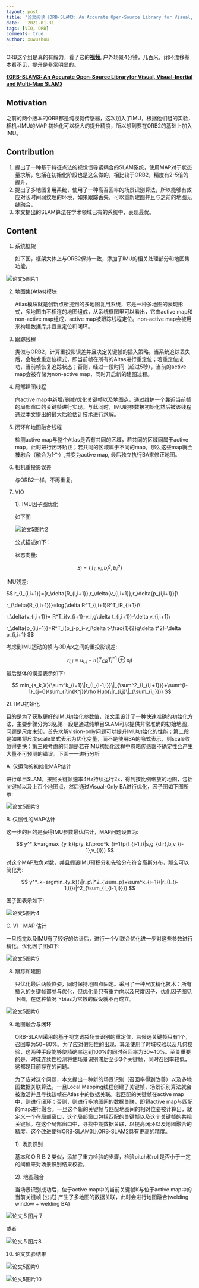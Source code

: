 ```yaml
---
layout: post
title: "论文阅读《ORB-SLAM3: An Accurate Open-Source Library for Visual, Visual-Inertial and Multi-Map SLAM》"
date:   2021-01-31
tags: [VIO, ORB]
comments: true
author: xuwuzhou
---
```


ORB这个组是真的有毅力，看了它的[**视频**](https://www.youtube.com/watch%3Fv%3DE-7fsq7en2g), 户外场景4分钟，几百米，闭环漂移基本看不见，提升是非常明显的。

<!-- more -->

[**《ORB-SLAM3: An Accurate Open-Source Libraryfor Visual, Visual-Inertial and Multi-Map SLAM》**](https://arxiv.org/pdf/2007.11898.pdf)

## Motivation

  之前的两个版本的ORB都是纯视觉传感器，这次加入了IMU，根据他们组的实验，相机+IMU的MAP 初始化可以极大的提升精度，所以想到要在ORB2的基础上加入IMU。

## Contribution

1. 提出了一种基于特征点法的视觉惯导紧耦合的SLAM系统，使用MAP对于状态量求解，包括在初始化阶段也是这么做的，相比较于ORB2，精度有2-5倍的提升。
2. 提出了多地图复用系统，使用了一种高召回率的场景识别算法，所以能够有效应对长时间弱纹理的环境，如果跟踪丢失，可以重新建图并且与之前的地图无缝融合，
3. 本文提出的SLAM算法在学术领域已有的系统中，表现最优。

## Content

1. 系统框架

   如下图，框架大体上与ORB2保持一致，添加了IMU的相关处理部分和地图集功能。

![论文5图片1](../images/论文5图片1.png)

2. 地图集(Atlas)模块

   Atlas模块就是创新点所提到的多地图复用系统，它是一种多地图的表现形式，多地图由不相连的地图组成，从系统框图里可以看出，它由active map和non-active map组成，active map被跟踪线程定位。non-active map会被用来构建数据库并且重定位和闭环。
   
3. 跟踪线程

   类似与ORB2，计算重投影误差并且决定关键帧的插入策略。当系统追踪丢失后，会触发重定位模式，即当前帧在所有的Altas进行重定位；若重定位成功，当前帧恢复追踪状态；否则，经过一段时间（超过5秒），当前的active map会被存储为non-active map，同时开启新的建图过程。
   
4. 局部建图线程

   向active map中新增/删减/优化关键帧以及地图点，通过维护一个靠近当前帧的局部窗口的关键帧进行实现。与此同时，IMU的参数被初始化然后被该线程通过本文提出的最大后验估计技术进行求解。
   
5. 闭环和地图融合线程

   检测active map与整个Atlas是否有共同的区域，若共同的区域同属于active map，此时进行闭环矫正；若共同的区域属于不同的map，那么这些map就会被融合（融合为1个）,并变为active map, 最后独立执行BA来修正地图。
   
6. 相机重投影误差

   与ORB2一样，不再重复。
   
7. VIO

   1). IMU因子图优化

   如下图

   ![论文5图片2](../images/论文5图片2.png)

   公式描述如下：
   
   状态向量:
   
$$
S_i=\{T_i,v_i,b^g_i,b^a_i\}
$$

   IMU残差:

$$
r_{I_{i,i+1}}=[r_\delta{R_{i,i+1}},r_\delta{v_{i,i+1}},r_\delta{p_{i,i+1}}]\\

r_{\delta{R_{i,i+1}}}=log(\delta R^T_{i,i+1}R^T_iR_{i+1})\\

r_\delta{v_{i,i+1}}= R^T_i(v_{i+1}-v_i,g\delta t_{i,i+1})-\delta v_{i,i+1}\\

r_\delta{p_{i,i+1}}=R^T_i(p_j-p_i-v_i\delta t-\frac{1}{2}g\delta t^2)-\delta p_{i,i+1}
$$

   考虑到IMU运动的帧i与3D点x之间的重投影误差:

$$
r_{i,j}=u_{i,j}-\pi(T_{CB}T^{-1}_i\oplus x_j)
$$

   最后整体的误差表示如下:

$$
min_{s_k,X}(\sum^k_{i=1}\|r_{I_{i-1,i}}\|_{\sum^2_{I_{i,i+1}}}+\sum^{l-1}_{j=0}\sum_{i\in{K^j}}\rho Hub(\|r_{i,j}\|_{\sum_{i,j}}))
$$

   2). IMU初始化

   目的是为了获取更好的IMU初始化参数值，论文里设计了一种快速准确的初始化方法，主要步骤分为3段,第一段是通过纯单目SLAM可以提供非常准确的初始地图，问题是尺度未知，首先求解vision-only问题可以提升IMU初始化的性能；第二段是如果将尺度scale显式表示为优化变量，而不是使用BA的隐式表示，则scale收敛得更快；第三段考虑的问题是若在IMU初始化过程中忽略传感器不确定性会产生大量不可预测的错误。下面一一进行分析

   A. 仅运动的初始化MAP估计

   进行单目SLAM，按照关键帧速率4Hz持续运行2s，得到按比例缩放的地图，包括关键帧以及上百个地图点，然后通过Visual-Only BA进行优化，因子图如下图所示:

![论文5图片3](../images/论文5图片3.png)

   B. 仅惯性的MAP估计

   这一步的目的是获得IMU参数最优估计，MAP问题设置为:

$$
y^*_k=argmax_{y_k}(p(y_k)\prod^k_{i=1}p(I_{i-1,i}|s,g_{dir},b,v_{i-1},v_{i}))
$$

   对这个MAP取负对数，并且假设IMU预积分和先验分布符合高斯分布，那么可以简化为:

$$
y^*_k=argmin_{y_k}(\|r_p\|^2_{\sum_p}+\sum^k_{i=1}\|r_{I_{i-1,i}}\|^2_{\sum_{I_{i-1,i}}})
$$

   因子图表示如下:

![论文5图片4](../images/论文5图片4.png)

   C. VI　MAP 估计

   一旦视觉以及IMU有了较好的估计后，进行一个VI联合优化进一步对这些参数进行精化，优化因子图如下:

![论文5图片5](../images/论文5图片5.png)

8. 跟踪和建图

   只优化最后两帧位姿，同时保持地图点固定。采用了一种尺度精化技术：所有插入的关键帧都参与优化，但优化量只有重力向以及尺度因子，优化因子图见下图，在这种情况下bias为常数的假设就不再成立。
   

![论文5图片6](../images/论文5图片6.png)

9. 地图融合与闭环

   ORB-SLAM采用的基于视觉词袋场景识别的重定位，若候选关键帧只有1个，召回率为50~80%。为了应对假阳性的出现，算法使用了时域校验以及几何校验，这两种手段能够使精确率达到100%的同时召回率为30~40%。至关重要的是，时域连续性检测将使场景识别滞后至少3个关键帧，同时召回率较低，这都是目前存在的问题。
   
   为了应对这个问题，本文提出一种新的场景识别（召回率得到改善）以及多地图数据关联算法。一旦Local Mapping线程创建了关键帧，场景识别算法就会被激活并且寻找该帧在Atlas中的数据关联。若匹配的关键帧在active map中，则进行闭环；否则，则进行多地图间的数据关联，即将active map与匹配的map进行融合。一旦这个新的关键帧与匹配地图间的相对位姿被计算出，就定义一个在局部窗口，这个局部窗口包括匹配的关键帧以及这个关键帧的共视关键帧。在这个局部窗口中，寻找中期数据关联，以提高闭环以及地图融合的精度。这个改进使得ORB-SLAM3比ORB-SLAM2具有更高的精度。
   
   1). 场景识别

   基本和ＯＲＢ２类似，添加了重力检验的步骤，检验pitch和roll是否小于一定的阈值来对场景识别结果校验。
   
   2). 地图融合

   当场景识别成功后，位于active map中的当前关键帧K与位于active map中的当前关键帧 [公式] 产生了多地图的数据关联，此时会进行地图融合(welding window + welding BA)
   

![论文５图片７](../images/论文5图片7.png)

   或者

![论文５图片8](../images/论文5图片8.png)

10. 论文实验结果

![论文5图片9](../images/论文5图片9.png)

![论文5图片10](../images/论文5图片10.png)

